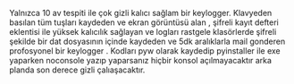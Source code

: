 Yalnızca 10 av tespiti ile çok gizli kalıcı sağlam bir keylogger. Klavyeden basılan tüm tuşları kaydeden ve ekran görüntüsü alan , şifreli kayıt defteri eklentisi ile yüksek kalıcılık sağlayan ve logları rastgele klasörlerde şifreli şekilde bir dat dosyasının içinde kaydeden ve 5dk aralıklarla mail gonderen profosyonel bir keylogger . Kodları pyw olarak kaydedip pyinstaller ile exe yaparken noconsole yazıp yaparsanız hiçbir konsol açılmayacaktır arka planda son derece gizli çalıaşacaktır.

